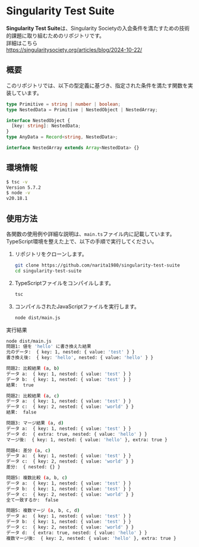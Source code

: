 
# Singularity Test Suite

**Singularity Test Suite**は、Singularity Societyの入会条件を満たすための技術的課題に取り組むためのリポジトリです。  
詳細はこちら  
https://singularitysociety.org/articles/blog/2024-10-22/

## 概要

このリポジトリでは、以下の型定義に基づき、指定された条件を満たす関数を実装しています。

```typescript
type Primitive = string | number | boolean;
type NestedData = Primitive | NestedObject | NestedArray;

interface NestedObject {
  [key: string]: NestedData;
}
type AnyData = Record<string, NestedData>;

interface NestedArray extends Array<NestedData> {}
```

## 環境情報

   ```bash
   $ tsc -v
   Version 5.7.2
   $ node -v
   v20.18.1
   ```

## 使用方法

各関数の使用例や詳細な説明は、`main.ts`ファイル内に記載しています。TypeScript環境を整えた上で、以下の手順で実行してください。

1. リポジトリをクローンします。

   ```bash
   git clone https://github.com/narita1980/singularity-test-suite
   cd singularity-test-suite
   ```

3. TypeScriptファイルをコンパイルします。

   ```bash
   tsc
   ```

4. コンパイルされたJavaScriptファイルを実行します。

   ```bash
   node dist/main.js
   ```

実行結果

   ```bash
   node dist/main.js
   問題1: 値を 'hello' に書き換えた結果
   元のデータ:  { key: 1, nested: { value: 'test' } }
   書き換え後:  { key: 'hello', nested: { value: 'hello' } }

   問題2: 比較結果 (a, b)
   データ a:  { key: 1, nested: { value: 'test' } }
   データ b:  { key: 1, nested: { value: 'test' } }
   結果:  true

   問題2: 比較結果 (a, c)
   データ a:  { key: 1, nested: { value: 'test' } }
   データ c:  { key: 2, nested: { value: 'world' } }
   結果:  false

   問題3: マージ結果 (a, d)
   データ a:  { key: 1, nested: { value: 'test' } }
   データ d:  { extra: true, nested: { value: 'hello' } }
   マージ後:  { key: 1, nested: { value: 'hello' }, extra: true }

   問題4: 差分 (a, c)
   データ a:  { key: 1, nested: { value: 'test' } }
   データ c:  { key: 2, nested: { value: 'world' } }
   差分:  { nested: {} }

   問題5: 複数比較 (a, b, c)
   データ a:  { key: 1, nested: { value: 'test' } }
   データ b:  { key: 1, nested: { value: 'test' } }
   データ c:  { key: 2, nested: { value: 'world' } }
   全て一致するか:  false

   問題5: 複数マージ (a, b, c, d)
   データ a:  { key: 1, nested: { value: 'test' } }
   データ b:  { key: 1, nested: { value: 'test' } }
   データ c:  { key: 2, nested: { value: 'world' } }
   データ d:  { extra: true, nested: { value: 'hello' } }
   複数マージ後:  { key: 2, nested: { value: 'hello' }, extra: true }
   ```

